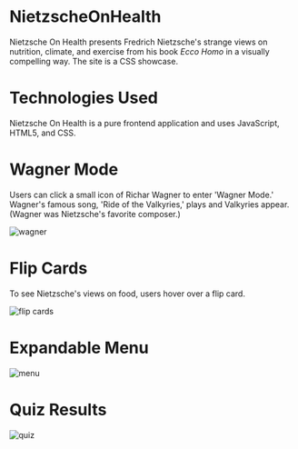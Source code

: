 
# NietzscheOnHealth

   Nietzsche On Health presents Fredrich Nietzsche's strange views on nutrition, climate, and exercise from his book *Ecco Homo* in a visually compelling way. The site is a CSS showcase. 

# Technologies Used

Nietzsche On Health is a pure frontend application and uses JavaScript, HTML5, and CSS. 

# Wagner Mode 
Users can click a small icon of Richar Wagner to enter 'Wagner Mode.'  Wagner's famous song, 'Ride of the Valkyries,' plays and Valkyries appear. (Wagner was Nietzsche's favorite composer.) 

![wagner](https://media.giphy.com/media/wqL5FaH1H4RvJX0Tlc/giphy.gif)


# Flip Cards 

To see Nietzsche's views on food, users hover over a flip card. 

![flip cards](https://media.giphy.com/media/pkUXwMxX2j3qzLyew8/giphy.gif)


# Expandable Menu 
![menu](https://media.giphy.com/media/I0696Yve4LoYNtLnli/giphy.gif)

# Quiz Results
![quiz](https://media.giphy.com/media/lDSrmeYof6JkyiKJSV/giphy.gif)
